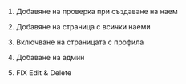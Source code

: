 
1) Добавяне на проверка при създаване на наем

2) Добавяне на страница с всички наеми

3) Включване на страницата с профила

4) Добаване на админ

5) FIX Edit & Delete 